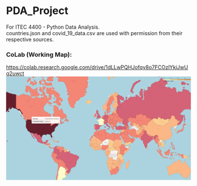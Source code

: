# PDA_Project
For ITEC 4400 - Python Data Analysis.<br>
countries.json and covid_19_data.csv are used with permission from their respective sources.<br>
### CoLab (Working Map):<br>
https://colab.research.google.com/drive/1dLLwPQHJofqy8o7FCOzlYkiJwUq2uwct
![COVID Cases by Country](Dat/world_map.jpg?raw=true "COVID Cases by Country")
